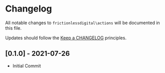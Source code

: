# Changelog

All notable changes to `frictionlessdigital\actions` will be documented in this file.

Updates should follow the [Keep a CHANGELOG](http://keepachangelog.com/) principles.

## [0.1.0] - 2021-07-26

- Initial Commit
